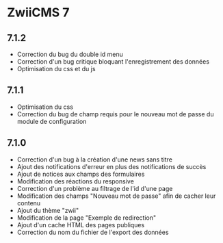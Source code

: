 ZwiiCMS 7
=========

## 7.1.2
* Correction du bug du double id menu
* Correction d'un bug critique bloquant l'enregistrement des données
* Optimisation du css et du js

## 7.1.1
* Optimisation du css
* Correction du bug de champ requis pour le nouveau mot de passe du module de configuration

## 7.1.0

* Correction d'un bug à la création d'une news sans titre
* Ajout des notifications d'erreur en plus des notifications de succès
* Ajout de notices aux champs des formulaires
* Modification des réactions du responsive
* Correction d'un problème au filtrage de l'id d'une page
* Modification des champs "Nouveau mot de passe" afin de cacher leur contenu
* Ajout du thème "zwii"
* Modification de la page "Exemple de redirection"
* Ajout d'un cache HTML des pages publiques
* Correction du nom du fichier de l'export des données